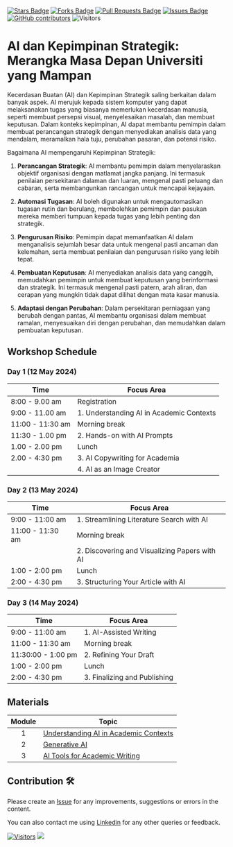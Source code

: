 <a href="https://github.com/drshahizan/ai-tools/stargazers"><img src="https://img.shields.io/github/stars/drshahizan/ai-tools" alt="Stars Badge"/></a>
<a href="https://github.com/drshahizan/ai-tools/network/members"><img src="https://img.shields.io/github/forks/drshahizan/ai-tools" alt="Forks Badge"/></a>
<a href="https://github.com/drshahizan/ai-tools"><img src="https://img.shields.io/github/issues-pr/drshahizan/ai-tools" alt="Pull Requests Badge"/></a>
<a href="https://github.com/drshahizan/ai-tools/issues"><img src="https://img.shields.io/github/issues/drshahizan/ai-tools" alt="Issues Badge"/></a>
<a href="https://github.com/drshahizan/ai-tools/graphs/contributors"><img alt="GitHub contributors" src="https://img.shields.io/github/contributors/drshahizan/ai-tools?color=2b9348"></a>
![Visitors](https://api.visitorbadge.io/api/visitors?path=https%3A%2F%2Fgithub.com%2Fdrshahizan%2Fai-tools&labelColor=%23d9e3f0&countColor=%23697689&style=flat)

# AI dan Kepimpinan Strategik: Merangka Masa Depan Universiti yang Mampan

Kecerdasan Buatan (AI) dan Kepimpinan Strategik saling berkaitan dalam banyak aspek. AI merujuk kepada sistem komputer yang dapat melaksanakan tugas yang biasanya memerlukan kecerdasan manusia, seperti membuat persepsi visual, menyelesaikan masalah, dan membuat keputusan. Dalam konteks kepimpinan, AI dapat membantu pemimpin dalam membuat perancangan strategik dengan menyediakan analisis data yang mendalam, meramalkan hala tuju, perubahan pasaran, dan potensi risiko.

Bagaimana AI mempengaruhi Kepimpinan Strategik:

1. **Perancangan Strategik**: AI membantu pemimpin dalam menyelaraskan objektif organisasi dengan matlamat jangka panjang. Ini termasuk penilaian persekitaran dalaman dan luaran, mengenal pasti peluang dan cabaran, serta membangunkan rancangan untuk mencapai kejayaan.

2. **Automasi Tugasan**: AI boleh digunakan untuk mengautomasikan tugasan rutin dan berulang, membolehkan pemimpin dan pasukan mereka memberi tumpuan kepada tugas yang lebih penting dan strategik.

3. **Pengurusan Risiko**: Pemimpin dapat memanfaatkan AI dalam menganalisis sejumlah besar data untuk mengenal pasti ancaman dan kelemahan, serta membuat penilaian dan pengurusan risiko yang lebih tepat.

4. **Pembuatan Keputusan**: AI menyediakan analisis data yang canggih, memudahkan pemimpin untuk membuat keputusan yang berinformasi dan strategik. Ini termasuk mengenal pasti patern, arah aliran, dan cerapan yang mungkin tidak dapat dilihat dengan mata kasar manusia.

5. **Adaptasi dengan Perubahan**: Dalam persekitaran perniagaan yang berubah dengan pantas, AI membantu organisasi dalam membuat ramalan, menyesuaikan diri dengan perubahan, dan memudahkan dalam pembuatan keputusan.


## Workshop Schedule

### Day 1 (12 May 2024)

| Time        | Focus Area                           | 
|-------------|--------------------------------------|
| 8:00 - 9.00 am      | Registration                         | |
| 9:00 - 11.00 am     | 1. Understanding AI in Academic Contexts | Introduction to AI and its impact on academic research. Overview of generative AI and its capabilities. |
| 11:00 - 11:30 am | Morning break                        | |
| 11:30 - 1.00 pm  | 2. Hands-on with AI Prompts       | Crafting effective prompts for generative AI. Interactive session: Creating prompts for different academic purposes. |
| 1.00 - 2.00 pm      | Lunch                                | |
| 2.00 - 4:30 pm   | 3. AI Copywriting for Academia       | Principles of AI copywriting in academic research. Case studies: Analyzing AI-generated academic content. |
|             | 4. AI as an Image Creator            | Exploring AI's ability to create academic visuals. Workshop: Designing figures and diagrams with AI assistance. |

### Day 2 (13 May 2024)

| Time        | Focus Area                           | 
|-------------|--------------------------------------|
| 9:00 - 11:00 am     | 1. Streamlining Literature Search with AI | Utilizing AI for efficient literature search strategies. Practical exercises: AI-powered databases and search tools. |
| 11:00 - 11:30 am | Morning break                        | |
|             | 2. Discovering and Visualizing Papers with AI | AI for paper discovery: Finding relevant research quickly. Visualizing research trends and data with AI tools. |
| 1:00 - 2:00 pm      | Lunch                                | |
| 2:00 - 4:30 pm   | 3. Structuring Your Article with AI  | Understanding the components of a research article. Using AI to outline and structure your draft. |

### Day 3 (14 May 2024)

| Time        | Focus Area                           | 
|-------------|--------------------------------------|
| 9:00 - 11:00 am     | 1. AI-Assisted Writing               | Techniques for writing abstracts, introductions, and conclusions with AI. Hands-on practice: Starting your article with AI-generated content. |
| 11:00 - 11:30 am | Morning break                        | |
| 11:30:00 - 1:00 pm  | 2. Refining Your Draft               | Editing and refining strategies using AI. Collaborative session: Peer review with AI insights. |
| 1:00 - 2:00 pm      | Lunch                                | |
| 2:00 - 4:30 pm   | 3. Finalizing and Publishing        | Preparing your manuscript for submission. Utilizing AI for referencing and citation management. Workshop conclusion: Sharing drafted articles and feedback. |

## Materials
| Module  | Topic |
|:--------:|---------|
| 1 | [Understanding AI in Academic Contexts](https://github.com/drshahizan/ai-tools/blob/main/materials/hero/mod1.md) |
| 2 | [Generative AI](https://github.com/drshahizan/ai-tools/blob/main/materials/hero/mod2.md) |
| 3 | [AI Tools for Academic Writing](https://github.com/drshahizan/ai-tools/blob/main/materials/hero/mod3.md) |

## Contribution 🛠️
Please create an [Issue](https://github.com/drshahizan/ai-tools/issues) for any improvements, suggestions or errors in the content.

You can also contact me using [Linkedin](https://www.linkedin.com/in/drshahizan/) for any other queries or feedback.

[![Visitors](https://api.visitorbadge.io/api/visitors?path=https%3A%2F%2Fgithub.com%2Fdrshahizan&labelColor=%23697689&countColor=%23555555&style=plastic)](https://visitorbadge.io/status?path=https%3A%2F%2Fgithub.com%2Fdrshahizan)
![](https://hit.yhype.me/github/profile?user_id=81284918)

